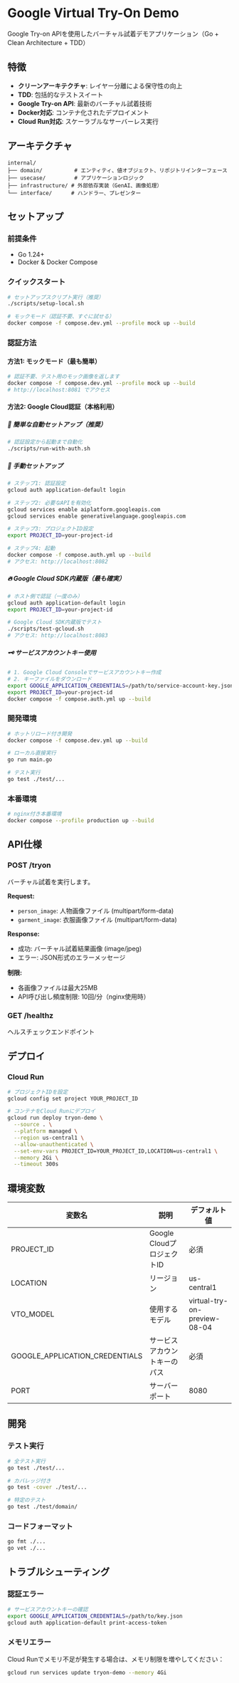 # Google Virtual Try-On Demo

Google Try-on APIを使用したバーチャル試着デモアプリケーション（Go + Clean Architecture + TDD）

## 特徴

- **クリーンアーキテクチャ**: レイヤー分離による保守性の向上
- **TDD**: 包括的なテストスイート
- **Google Try-on API**: 最新のバーチャル試着技術
- **Docker対応**: コンテナ化されたデプロイメント
- **Cloud Run対応**: スケーラブルなサーバーレス実行

## アーキテクチャ

```
internal/
├── domain/          # エンティティ、値オブジェクト、リポジトリインターフェース
├── usecase/         # アプリケーションロジック
├── infrastructure/ # 外部依存実装（GenAI、画像処理）
└── interface/      # ハンドラー、プレゼンター
```

## セットアップ

### 前提条件

- Go 1.24+
- Docker & Docker Compose

### クイックスタート

```bash
# セットアップスクリプト実行（推奨）
./scripts/setup-local.sh

# モックモード（認証不要、すぐに試せる）
docker compose -f compose.dev.yml --profile mock up --build
```

### 認証方法

#### 方法1: モックモード（最も簡単）
```bash
# 認証不要、テスト用のモック画像を返します
docker compose -f compose.dev.yml --profile mock up --build
# http://localhost:8081 でアクセス
```

#### 方法2: Google Cloud認証（本格利用）

##### 🎯 簡単な自動セットアップ（推奨）

```bash
# 認証設定から起動まで自動化
./scripts/run-with-auth.sh
```

##### 🔧 手動セットアップ

```bash
# ステップ1: 認証設定
gcloud auth application-default login

# ステップ2: 必要なAPIを有効化
gcloud services enable aiplatform.googleapis.com
gcloud services enable generativelanguage.googleapis.com

# ステップ3: プロジェクトID設定
export PROJECT_ID=your-project-id

# ステップ4: 起動
docker compose -f compose.auth.yml up --build
# アクセス: http://localhost:8082
```

##### 🔥 Google Cloud SDK内蔵版（最も確実）

```bash
# ホスト側で認証（一度のみ）
gcloud auth application-default login
export PROJECT_ID=your-project-id

# Google Cloud SDK内蔵版でテスト
./scripts/test-gcloud.sh
# アクセス: http://localhost:8083
```

##### 🗝️ サービスアカウントキー使用

```bash
# 1. Google Cloud Consoleでサービスアカウントキー作成
# 2. キーファイルをダウンロード
export GOOGLE_APPLICATION_CREDENTIALS=/path/to/service-account-key.json
export PROJECT_ID=your-project-id
docker compose -f compose.auth.yml up --build
```

### 開発環境

```bash
# ホットリロード付き開発
docker compose -f compose.dev.yml up --build

# ローカル直接実行
go run main.go

# テスト実行
go test ./test/...
```

### 本番環境

```bash
# nginx付き本番環境
docker compose --profile production up --build
```

## API仕様

### POST /tryon

バーチャル試着を実行します。

**Request:**
- `person_image`: 人物画像ファイル (multipart/form-data)
- `garment_image`: 衣服画像ファイル (multipart/form-data)

**Response:**
- 成功: バーチャル試着結果画像 (image/jpeg)
- エラー: JSON形式のエラーメッセージ

**制限:**
- 各画像ファイルは最大25MB
- API呼び出し頻度制限: 10回/分（nginx使用時）

### GET /healthz

ヘルスチェックエンドポイント

## デプロイ

### Cloud Run

```bash
# プロジェクトIDを設定
gcloud config set project YOUR_PROJECT_ID

# コンテナをCloud Runにデプロイ
gcloud run deploy tryon-demo \
  --source . \
  --platform managed \
  --region us-central1 \
  --allow-unauthenticated \
  --set-env-vars PROJECT_ID=YOUR_PROJECT_ID,LOCATION=us-central1 \
  --memory 2Gi \
  --timeout 300s
```

## 環境変数

| 変数名 | 説明 | デフォルト値 |
|--------|------|-------------|
| PROJECT_ID | Google CloudプロジェクトID | 必須 |
| LOCATION | リージョン | us-central1 |
| VTO_MODEL | 使用するモデル | virtual-try-on-preview-08-04 |
| GOOGLE_APPLICATION_CREDENTIALS | サービスアカウントキーのパス | 必須 |
| PORT | サーバーポート | 8080 |

## 開発

### テスト実行

```bash
# 全テスト実行
go test ./test/...

# カバレッジ付き
go test -cover ./test/...

# 特定のテスト
go test ./test/domain/
```

### コードフォーマット

```bash
go fmt ./...
go vet ./...
```

## トラブルシューティング

### 認証エラー

```bash
# サービスアカウントキーの確認
export GOOGLE_APPLICATION_CREDENTIALS=/path/to/key.json
gcloud auth application-default print-access-token
```

### メモリエラー

Cloud Runでメモリ不足が発生する場合は、メモリ制限を増やしてください：

```bash
gcloud run services update tryon-demo --memory 4Gi
```